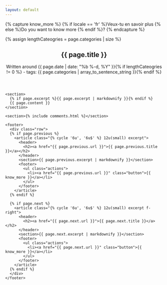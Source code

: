 ```yaml
---
layout: default
---
```


{% capture know_more %}
  {% if locale == 'fr' %}Veux-tu en savoir plus
  {% else %}Do you want to know more
  {% endif %}?
{% endcapture %}

<div id="main">
  {% assign lengthCateogries = page.categories | size %}
  <article>
    <header>
      <h1 class="post-title">{{ page.title }}</h1>
      <p class="post-meta">Written around {{ page.date | date: "%b %-d, %Y" }}{% if lengthCateogries != 0 %} - tags: {{ page.categories | array_to_sentence_string }}{% endif %}</p>
    </header>

    <section>
      {% if page.excerpt %}{{ page.excerpt | markdownify }}{% endif %}
      {{ page.content }}
    </section>

    <section>{% include comments.html %}</section>

    <footer>
      <div class="row">
      {% if page.previous %}
        <article class="{% cycle '6u', '6u$' %} 12u(small) excerpt">
          <header>
            <h2><a href="{{ page.previous.url }}">{{ page.previous.title }}</a></h2>
          </header>
          <section>{{ page.previous.excerpt | markdownify }}</section>
          <footer>
            <ul class="actions">
              <li><a href="{{ page.previous.url }}" class="button">{{ know_more }}</a></li>
            </ul>
          </footer>
        </article>
      {% endif %}

      {% if page.next %}
        <article class="{% cycle '6u', '6u$' %} 12u(small) excerpt f-right">
          <header>
            <h2><a href="{{ page.next.url }}">{{ page.next.title }}</a></h2>
          </header>
          <section>{{ page.next.excerpt | markdownify }}</section>
          <footer>
            <ul class="actions">
              <li><a href="{{ page.next.url }}" class="button">{{ know_more }}</a></li>
            </ul>
          </footer>
        </article>
      {% endif %}
      </div>
    </footer>
  </article>
</div>
